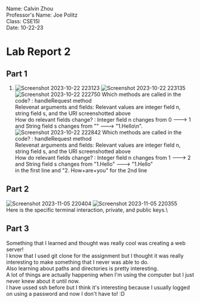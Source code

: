 Name: Calvin Zhou\
Professor's Name: Joe Politz\
Class: CSE15l\
Date: 10-22-23

# Lab Report 2

## Part 1
1. ![Screenshot 2023-10-22 223123](https://github.com/no-ire/cse15l-lab-2report/assets/146776005/0e80da17-f580-4af6-88b9-31c180978301)
![Screenshot 2023-10-22 223135](https://github.com/no-ire/cse15l-lab-2report/assets/146776005/6aa8d33b-f966-471c-bf22-729bb488ba3a)
![Screenshot 2023-10-22 222750](https://github.com/no-ire/cse15l-lab-2report/assets/146776005/8339e4f2-ac4a-4dbe-8bd5-9fd5d04720f0)
Which methods are called in the code? : handleRequest method\
Relevenat arguments and fields: Relevant values are integer field n, string field s, and the URI screenshotted above\
How do relevant fields change? : Integer field n changes from 0 ---> 1 and String field s changes from "" ---> "1.Hello\n".\
![Screenshot 2023-10-22 222842](https://github.com/no-ire/cse15l-lab-2report/assets/146776005/c8cf671f-debc-4563-8a10-b82d86d35b82)
Which methods are called in the code? : handleRequest method\
Relevenat arguments and fields: Relevant values are integer field n, string field s, and the URI screenshotted above\
How do relevant fields change? : Integer field n changes from 1 ---> 2 and String field s changes from "1.Hello" ---> "1.Hello"\
in the first line and "2. How+are+you" for the 2nd line

## Part 2
![Screenshot 2023-11-05 220404](https://github.com/no-ire/cse15l-lab-2report/assets/146776005/9313134e-16ba-4660-ab25-6fde8241dfdb)
![Screenshot 2023-11-05 220355](https://github.com/no-ire/cse15l-lab-2report/assets/146776005/c7b7260c-2597-4f49-af97-870f60cf228b)\
Here is the specific terminal interaction, private, and public keys.\

## Part 3

Something that I learned and thought was really cool was creating a web server! \
I know that I used git clone for the assignment but I thought it was really interesting to make something that I never was able to do. \
Also learning about paths and directories is pretty interesting. \
A lot of things are actually happening when I'm using the computer but I just never knew about it until now. \
I have ussed ssh before but I think it's interesting because I usually logged on using a password and now I don't have to! :D
